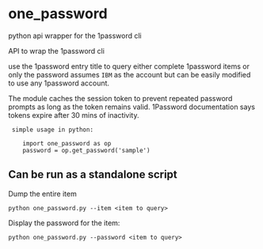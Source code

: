 # one_password
python api wrapper for the 1password cli


API to wrap the 1password cli

use the 1password entry title to query either complete 1password items or only the password
assumes `IBM` as the account but can be easily modified to use any 1password account.
 
The module caches the session token to prevent repeated password prompts as long as the token remains valid. 1Password documentation says tokens expire after 30 mins of inactivity.

```
 simple usage in python:

    import one_password as op
    password = op.get_password('sample')
```

## Can be run as a standalone script

Dump the entire item
```
python one_password.py --item <item to query>
```

Display the password for the item:
```
python one_password.py --password <item to query>
```
